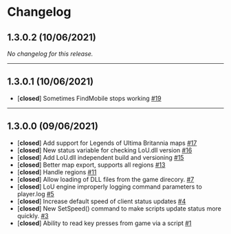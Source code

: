 # Changelog

## 1.3.0.2 (10/06/2021)
*No changelog for this release.*

---

## 1.3.0.1 (10/06/2021)
- [**closed**] Sometimes FindMobile stops working [#19](https://github.com/Lady-Binary/LoU/issues/19)

---

## 1.3.0.0 (09/06/2021)
- [**closed**] Add support for Legends of Ultima Britannia maps [#17](https://github.com/Lady-Binary/LoU/issues/17)
- [**closed**] New status variable for checking LoU.dll version [#16](https://github.com/Lady-Binary/LoU/issues/16)
- [**closed**] Add LoU.dll independent build and versioning [#15](https://github.com/Lady-Binary/LoU/issues/15)
- [**closed**] Better map export, supports all regions [#13](https://github.com/Lady-Binary/LoU/issues/13)
- [**closed**] Handle regions [#11](https://github.com/Lady-Binary/LoU/issues/11)
- [**closed**] Allow loading of DLL files from the game direcory. [#7](https://github.com/Lady-Binary/LoU/issues/7)
- [**closed**] LoU engine improperly logging command parameters to player.log [#5](https://github.com/Lady-Binary/LoU/issues/5)
- [**closed**]  Increase default speed of client status updates [#4](https://github.com/Lady-Binary/LoU/issues/4)
- [**closed**] New SetSpeed() command to make scripts update status more quickly. [#3](https://github.com/Lady-Binary/LoU/issues/3)
- [**closed**] Ability to read key presses from game via a script [#1](https://github.com/Lady-Binary/LoU/issues/1)
